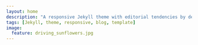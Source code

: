 ```yaml
---
layout: home
description: "A responsive Jekyll theme with editorial tendencies by designer Michael Rose."
tags: [Jekyll, theme, responsive, blog, template]
image:
  feature: driving_sunflowers.jpg
---
```

